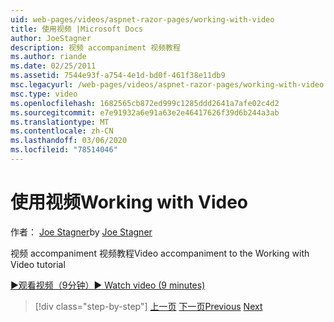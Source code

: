 ```yaml
---
uid: web-pages/videos/aspnet-razor-pages/working-with-video
title: 使用视频 |Microsoft Docs
author: JoeStagner
description: 视频 accompaniment 视频教程
ms.author: riande
ms.date: 02/25/2011
ms.assetid: 7544e93f-a754-4e1d-bd0f-461f38e11db9
msc.legacyurl: /web-pages/videos/aspnet-razor-pages/working-with-video
msc.type: video
ms.openlocfilehash: 1682565cb872ed999c1285ddd2641a7afe02c4d2
ms.sourcegitcommit: e7e91932a6e91a63e2e46417626f39d6b244a3ab
ms.translationtype: MT
ms.contentlocale: zh-CN
ms.lasthandoff: 03/06/2020
ms.locfileid: "78514046"
---
```

# <a name="working-with-video"></a><span data-ttu-id="65183-103">使用视频</span><span class="sxs-lookup"><span data-stu-id="65183-103">Working with Video</span></span>

<span data-ttu-id="65183-104">作者： [Joe Stagner](https://github.com/JoeStagner)</span><span class="sxs-lookup"><span data-stu-id="65183-104">by [Joe Stagner](https://github.com/JoeStagner)</span></span>

<span data-ttu-id="65183-105">视频 accompaniment 视频教程</span><span class="sxs-lookup"><span data-stu-id="65183-105">Video accompaniment to the Working with Video tutorial</span></span>

[<span data-ttu-id="65183-106">&#9654;观看视频（9分钟）</span><span class="sxs-lookup"><span data-stu-id="65183-106">&#9654; Watch video (9 minutes)</span></span>](https://channel9.msdn.com/Blogs/ASP-NET-Site-Videos/working-with-video)

> [!div class="step-by-step"]
> <span data-ttu-id="65183-107">[上一页](working-with-images.md)
> [下一页](adding-email-to-your-web-site.md)</span><span class="sxs-lookup"><span data-stu-id="65183-107">[Previous](working-with-images.md)
[Next](adding-email-to-your-web-site.md)</span></span>
